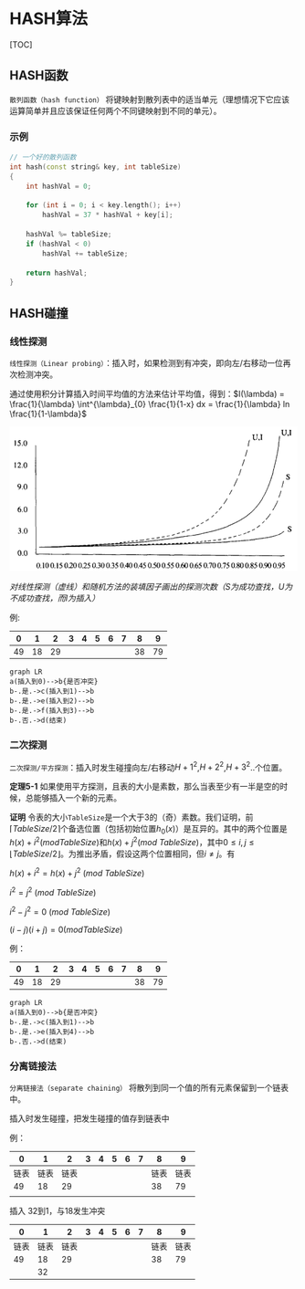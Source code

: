 # HASH算法

[TOC]




## HASH函数

`散列函数（hash function）` 将键映射到散列表中的适当单元（理想情况下它应该运算简单并且应该保证任何两个不同键映射到不同的单元）。

### 示例

```c++
// 一个好的散列函数
int hash(const string& key, int tableSize)
{
    int hashVal = 0;

    for (int i = 0; i < key.length(); i++)
        hashVal = 37 * hashVal + key[i];

    hashVal %= tableSize;
    if (hashVal < 0)
        hashVal += tableSize;

    return hashVal;
}
```



## HASH碰撞

### 线性探测

`线性探测（Linear probing）`：插入时，如果检测到有冲突，即向左/右移动一位再次检测冲突。

通过使用积分计算插入时间平均值的方法来估计平均值，得到：$I(\lambda) = \frac{1}{\lambda} \int^{\lambda}_{0} \frac{1}{1-x} dx = \frac{1}{\lambda} ln \frac{1}{1-\lambda}$

![linear_probing](res/linear_probing.png)

*对线性探测（虚线）和随机方法的装填因子画出的探测次数（S为成功查找，U为不成功查找，而I为插入）*

例:

| 0    | 1    | 2    | 3    | 4    | 5    | 6    | 7    | 8    | 9    |
| ---- | ---- | ---- | ---- | ---- | ---- | ---- | ---- | ---- | ---- |
| 49   | 18   | 29   |      |      |      |      |      | 38   | 79   |

```mermaid
graph LR
a(插入到0)-->b{是否冲突}
b-.是.->c(插入到1)-->b
b-.是.->e(插入到2)-->b
b-.是.->f(插入到3)-->b
b-.否.->d(结束)
```

### 二次探测

`二次探测/平方探测`：插入时发生碰撞向左/右移动$H+1^2$,$H+2^2$,$H+3^2$..个位置。

**定理5-1** 如果使用平方探测，且表的大小是素数，那么当表至少有一半是空的时候，总能够插入一个新的元素。

**证明** 令表的大小`TableSize`是一个大于3的（奇）素数。我们证明，前$\lceil TableSize/2 \rceil$个备选位置（包括初始位置$h_0(x)$）是互异的。其中的两个位置是$h(x) + i^2 (mod TableSize)$和$h(x) + j^2 (mod\ TableSize)$，其中$0 \leqslant i, j \leqslant \lfloor TableSize/2 \rfloor$。为推出矛盾，假设这两个位置相同，但$i \neq j$。有

$h(x) + i^2 = h(x) + j^2\ (mod\ TableSize)$

$i^2 = j^2\ (mod\ TableSize)$

$i^2 - j^2 = 0\ (mod\ TableSize)$

$(i-j)(i+j)=0 (mod TableSize)$

例：

| 0    | 1    | 2    | 3    | 4    | 5    | 6    | 7    | 8    | 9    |
| ---- | ---- | ---- | ---- | ---- | ---- | ---- | ---- | ---- | ---- |
| 49   | 18   | 29   |      |      |      |      |      | 38   | 79   |

```mermaid
graph LR
a(插入到0)-->b{是否冲突}
b-.是.->c(插入到1)-->b
b-.是.->e(插入到4)-->b
b-.否.->d(结束)
```

### 分离链接法

`分离链接法（separate chaining）` 将散列到同一个值的所有元素保留到一个链表中。

插入时发生碰撞，把发生碰撞的值存到链表中

例：

| 0    | 1    | 2    | 3    | 4    | 5    | 6    | 7    | 8    | 9    |
| ---- | ---- | ---- | ---- | ---- | ---- | ---- | ---- | ---- | ---- |
| 链表 | 链表 | 链表 |      |      |      |      |      | 链表 | 链表 |
| 49   | 18   | 29   |      |      |      |      |      | 38   | 79   |
|      |      |      |      |      |      |      |      |      |      |

插入 32到1，与18发生冲突

| 0    | 1    | 2    | 3    | 4    | 5    | 6    | 7    | 8    | 9    |
| ---- | ---- | ---- | ---- | ---- | ---- | ---- | ---- | ---- | ---- |
| 链表 | 链表 | 链表 |      |      |      |      |      | 链表 | 链表 |
| 49   | 18   | 29   |      |      |      |      |      | 38   | 79   |
|      | 32   |      |      |      |      |      |      |      |      |
